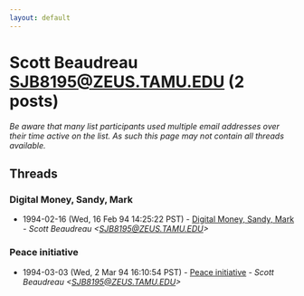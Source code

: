 ```yaml
---
layout: default
---
```


# Scott Beaudreau <SJB8195@ZEUS.TAMU.EDU> (2 posts)

_Be aware that many list participants used multiple email addresses over their time active on the list. As such this page may not contain all threads available._

## Threads

### Digital Money, Sandy, Mark
+ 1994-02-16 (Wed, 16 Feb 94 14:25:22 PST) - [Digital Money, Sandy, Mark](/archive/1994/02/0ba91cffb1e197be0def68c2e851c91326fe86beca3b75f3e98f8efe96bdb538) - _Scott Beaudreau \<SJB8195@ZEUS.TAMU.EDU\>_

### Peace initiative
+ 1994-03-03 (Wed, 2 Mar 94 16:10:54 PST) - [Peace initiative](/archive/1994/03/9b0e4753c75195ff596cac2499ec95b5db36d5bb22dfad548338b67ede678e21) - _Scott Beaudreau \<SJB8195@ZEUS.TAMU.EDU\>_

